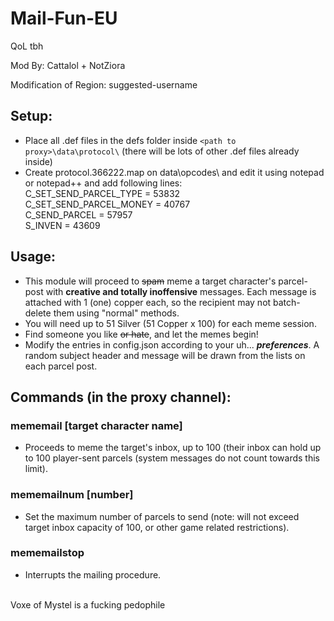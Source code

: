 # Mail-Fun-EU

QoL tbh 

Mod By: Cattalol + NotZiora

Modification of Region: suggested-username

## Setup:
- Place all .def files in the defs folder inside `<path to proxy>\data\protocol\` (there will be lots of other .def files already inside)
- Create protocol.366222.map on data\opcodes\ and edit it using notepad or notepad++ and add following lines:<br>
C_SET_SEND_PARCEL_TYPE = 53832<br>
C_SET_SEND_PARCEL_MONEY = 40767<br>
C_SEND_PARCEL = 57957<br>
S_INVEN = 43609<br>

## Usage:
- This module will proceed to ~~spam~~ meme a target character's parcel-post with **creative and totally inoffensive** messages. 
Each message is attached with 1 (one) copper each, so the recipient may not batch-delete them using "normal" methods.
- You will need up to 51 Silver (51 Copper x 100) for each meme session.
- Find someone you like ~~or hate~~, and let the memes begin!
- Modify the entries in config.json according to your uh... _**preferences**_. A random subject header and message will be drawn from the lists on each parcel post.

## Commands (in the proxy channel):
### mememail [target character name]
- Proceeds to meme the target's inbox, up to 100 (their inbox can hold up to 100 player-sent parcels (system messages do not count towards this limit).
### mememailnum [number]
- Set the maximum number of parcels to send (note: will not exceed target inbox capacity of 100, or other game related restrictions).
### mememailstop
- Interrupts the mailing procedure.<br><br>

Voxe of Mystel is a fucking pedophile


